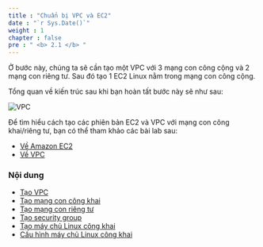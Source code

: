 ```yaml
---
title : "Chuẩn bị VPC và EC2"
date : "`r Sys.Date()`"
weight : 1
chapter : false
pre : " <b> 2.1 </b> "
---
```


Ở bước này, chúng ta sẽ cần tạo một VPC với 3 mạng con công cộng và 2 mạng con riêng tư. Sau đó tạo 1 EC2 Linux nằm trong mạng con công cộng.

Tổng quan về kiến ​​trúc sau khi bạn hoàn tất bước này sẽ như sau:

![VPC](/images/2.prerequisite/ws01-prep01.png)

Để tìm hiểu cách tạo các phiên bản EC2 và VPC với mạng con công khai/riêng tư, bạn có thể tham khảo các bài lab sau:
- [Về Amazon EC2](https://000004.awsstudygroup.com/en/)
- [Về VPC](https://000003.awsstudygroup.com/en/)

### Nội dung
- [Tạo VPC](2.1.1-createvpc/)
- [Tạo mạng con công khai](2.1.2-createpublicsubnet/)
- [Tạo mạng con riêng tư](2.1.3-createprivatesubnet/)
- [Tạo security group](2.1.4-createsecgroup/)
- [Tạo máy chủ Linux công khai](2.1.5-createec2linux/)
- [Cấu hình máy chủ Linux công khai](2.1.6-configureec2linux/)